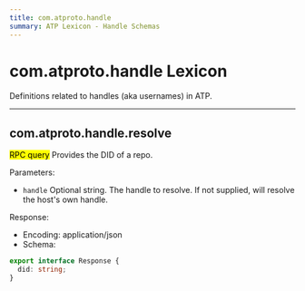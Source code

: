 ```yaml
---
title: com.atproto.handle
summary: ATP Lexicon - Handle Schemas
---
```


# com.atproto.handle Lexicon

Definitions related to handles (aka usernames) in ATP.

<!-- START lex generated content. Please keep comment here to allow auto update -->
<!-- DON'T EDIT THIS SECTION! INSTEAD RE-RUN lex TO UPDATE -->
---

## com.atproto.handle.resolve

<mark>RPC query</mark> Provides the DID of a repo.

Parameters:

- `handle` Optional string. The handle to resolve. If not supplied, will resolve the host's own handle.

Response:

- Encoding: application/json
- Schema:

```typescript
export interface Response {
  did: string;
}
```

<!-- END lex generated TOC please keep comment here to allow auto update -->